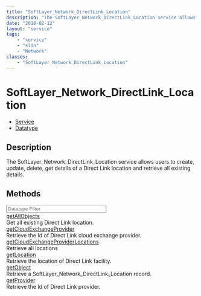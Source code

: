```yaml
---
title: "SoftLayer_Network_DirectLink_Location"
description: "The SoftLayer_Network_DirectLink_Location service allows users to create, update, delete, get details of a Direct Link l... "
date: "2018-02-12"
layout: "service"
tags:
    - "service"
    - "sldn"
    - "Network"
classes:
    - "SoftLayer_Network_DirectLink_Location"
---
```

# SoftLayer_Network_DirectLink_Location
<div id='service-datatype'>
    <ul id='sldn-reference-tabs'>
    <li id='service'> <a href='/reference/services/SoftLayer_Network_DirectLink_Location' >Service</a></li>    <li id='datatype'> <a href='/reference/datatypes/SoftLayer_Network_DirectLink_Location' >Datatype</a></li>
    </ul>
</div>

## Description
The SoftLayer_Network_DirectLink_Location service allows users to create, update, delete, get details of a Direct Link location and retrieve all existing details. 
        
        
<div id="properties" class="content">
    <h2>Methods</h2>
    <div class="view-filters">
        <div class="clearfix">
            <div class="search-input-box">
                <input placeholder="Datatype Filter" onkeyup="titleSearch(inputId='edit-combine', divId='method-div', elementClass='method-row')" 
                    type="text" id="edit-combine" value="" size="30" maxlength="128" class="form-text">
            </div>
        </div>
    </div>
    <div id="method-div">
            <div class="method-row">
                        <span class='view-field-title'><a href='/reference/services/SoftLayer_Network_DirectLink_Location/getAllObjects'> getAllObjects</a> </span>
            <div class='views-field-body'>Get all existing Direct Link location. </div>
        </div>
            <div class="method-row">
                        <span class='view-field-title'><a href='/reference/services/SoftLayer_Network_DirectLink_Location/getCloudExchangeProvider'> getCloudExchangeProvider</a> </span>
            <div class='views-field-body'>Retrieve the Id of Direct Link cloud exchange provider.</div>
        </div>
            <div class="method-row">
                        <span class='view-field-title'><a href='/reference/services/SoftLayer_Network_DirectLink_Location/getCloudExchangeProviderLocations'> getCloudExchangeProviderLocations</a> </span>
            <div class='views-field-body'>Retrieve all locations</div>
        </div>
            <div class="method-row">
                        <span class='view-field-title'><a href='/reference/services/SoftLayer_Network_DirectLink_Location/getLocation'> getLocation</a> </span>
            <div class='views-field-body'>Retrieve the location of Direct Link facility.</div>
        </div>
            <div class="method-row">
                        <span class='view-field-title'><a href='/reference/services/SoftLayer_Network_DirectLink_Location/getObject'> getObject</a> </span>
            <div class='views-field-body'>Retrieve a SoftLayer_Network_DirectLink_Location record.</div>
        </div>
            <div class="method-row">
                        <span class='view-field-title'><a href='/reference/services/SoftLayer_Network_DirectLink_Location/getProvider'> getProvider</a> </span>
            <div class='views-field-body'>Retrieve the Id of Direct Link provider.</div>
        </div>
        </div>
</div>

